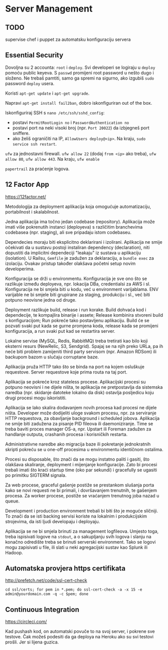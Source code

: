 # Server Management

## TODO
supervise
chef i puppet za automatsku konfiguraciju servera

## Essential Security

Dovoljna su 2 accounta: `root` i `deploy`. Svi developeri se logiraju u `deploy` pomoću public keyeva. S `passwd` promijeni root password u nešto dugo i složeno. Ne trebaš pamtiti, samo ga spremi na sigurno, ako izgubiš `sudo` password `deploy` usera.

Koristi `apt-get update` i `apt-get upgrade`.

Napravi `apt-get install fail2ban`, dobro iskonfiguriran out of the box.

Iskonfiguriraj SSH s `nano /etc/ssh/sshd_config`:
* postavi `PermitRootLogin no` i `PasswordAuthentication no`
* postavi port na neki visoki broj (npr. `Port 20022`) da izbjegneš port sniffere.
* ako želiš ograničiti na IP, `AllowUsers deploy@<ip>`.
Na kraju, `sudo service ssh restart`.

`ufw` za jednostavni firewall. `ufw allow 22` (dodaj `from <ip>` ako treba), `ufw allow 80`, `ufw allow 443`. Na kraju, `ufw enable`

`papertrail` za praćenje logova.

## 12 Factor App

https://12factor.net/

Metodologija za deployment aplikacija koja omogućuje automatizaciju, portabilnost i skalabilnost.

Jedna aplikacija ima točno jedan codebase (repository). Aplikacija može imati više pokrenutih instanci (deployeva) s različitim branchevima codebasea (npr. staging), ali sve pripadaju istom codebaseu.

Dependecies moraju biti eksplicitno deklarirani i izolirani. Aplikacija ne smije očekivati da u sustavu postoji instaliran dependency (declaration), niti dopustiti da implicitni dependeciji "leakaju" iz sustava u aplikaciju (isolation). U Railsu, `Gemfile` je zadužen za deklaraciju, a `bundle exec` za izolaciju. Ovakav pristup također olakšava početni setup novim developerima.

Konfiguracija se drži u environmentu. Konfiguracija je sve ono što se razlikuje između deployeva, npr. lokacija DBa, credentialsi za AWS i sl. Konfiguracija ne bi smjela biti u kodu, već u environment varijablama. ENV varijable ne bi smjele biti grupirane za staging, produkciju i sl., već biti potpuno neovisne jedna od druge.

Deployment razlikuje build, release i run korake. Build dohvaća kod i dependecije, te kompajlira binarije i assete; Release kombinira stvoreni build s konfiguracijom; Run pokreće tako postavljenu aplikaciju. Build će se pozvati svaki put kada se gurne promjena koda, release kada se promijeni konfiguracija, a run svaki put kad se restartira server.

Lokalne servise (MySQL, Redis, RabbitMQ) treba tretirati kao bilo koji eksterni resurs (NewRelic, S3, Sendgrid). Spajaj se na njih preko URLa, pa ih neće biti problem zamijeniti third party servisom (npr. Amazon RDSom) ili backupom bazom u slučaju corruptane baze.

Aplikacija pruža HTTP tako što se binda na port na kojem osluškuje requestove. Server requestove koje prima routa na taj port.

Aplikacija se pokreće kroz stateless procese. Aplikacijski procesi su potpuno neovisni i ne dijele ništa, te aplikacija ne pretpostavlja da sistemska naredba (npr. skidanje datoteke lokalno da disk) ostavlja posljedicu koju drugi procesi mogu iskoristiti.

Aplikacija se lako skalira dodavanjem novih procesa kad procesi ne dijele ništa. Developer može dodijeliti uloge svakom procesu, npr. za serviranje HTTP requestova, za obavljanje background i scheduled jobova. Aplikacija ne smije biti zadužena za pisanje PID fileova ili daemoniziranje. Time se treba baviti proces manager OS-a, npr. Upstart ili Foreman zadužen za handlanje outputa, crashanih procesa i korisničkih restarta.

Administrativne naredbe ako migracija baze ili pokretanje jednokratnih skripti pokreću se u one-off procesima u environmentu identičnom ostalima.

Procesi su disposable, što znači da se mogu instatno paliti i gasiti, što olakšava skaliranje, deployment i mijenjanje konfiguracije. Zato bi procesi trebali imati što kraći startup time (oko par sekundi) i gracefully se ugasiti po primitku SIGTERM signala.

Za web procese, graceful gašenje postiže se prestankom slušanja porta kako se novi requesti ne bi primali, i dovršavanjem trenutnih, te gašenjem procesa. Za worker procese, postiže se vraćanjem trenutnog joba nazad u queue.

Development i production environment trebali bi biti što je moguće sličniji. To znači da se isti backing servisi koriste na lokalnim i produkcijskim strojevima, da isti ljudi developaju i deployaju.

Aplikacija se ne bi smjela brinuti za management logfileova. Umjesto toga, treba ispisivati logove na `stdout`, a o sakupljanju svih logova i slanju na konačno odredište treba se brinuti serverski environment. Tako se logovi mogu zapisivati u file, ili slati u neki agregacijski sustav kao Splunk ili Hadoop.


## Automatska provjera https certifikata

http://prefetch.net/code/ssl-cert-check

`cd ssl/certs; for pem in *.pem; do ssl-cert-check -a -x 15 -e admin@yourdomain.com -q -c $pem; done`

## Continuous Integration

https://circleci.com/

Kad pushash kod, on automatski povuče to na svoj server, i pokrene sve testove.
Čak možeš podesiti da ga deploya na Heroku ako su svi testovi prošli. Jer si lijena guzica.

